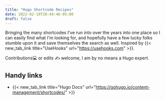 ```yaml
---
title: "Hugo Shortcode Recipes"
date: 2022-02-10T20:44:46-05:00
draft: false
---
```


Bringing the many shortcodes I've run into over the years into one place so I can easily find what I'm looking for, and hopefully have a few lucky folks stumble upon it and save themselves the search as well. Inspired by {{< new_tab_link title="UseHooks" url="https://usehooks.com" >}}.

Contributions💻 or edits ✍ welcome, I am by no means a Hugo expert.

## Handy links

- {{< new_tab_link title="Hugo Docs" url="https://gohugo.io/content-management/shortcodes/" >}}
